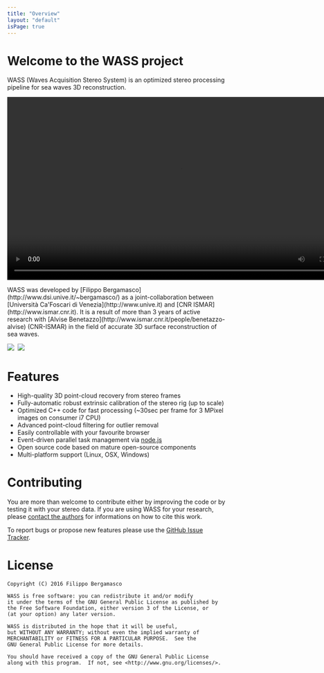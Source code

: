 ```yaml
---
title: "Overview"
layout: "default"
isPage: true
---
```


<div class="starter-template" >
<h1 class="maintitle">Welcome to the WASS project</h1>
<p class="subtitle" >WASS (Waves Acquisition Stereo System) is an optimized stereo processing pipeline for sea waves 3D reconstruction.</p>
<video width="800" height="422" autoplay loop >
  <source src="/wass/videos/3D_mesh_2.mp4" >
  Your browser does not support the video tag.
</video>

</div>

<p class="subtitle2">
WASS was developed by [Filippo Bergamasco](http://www.dsi.unive.it/~bergamasco/) as a joint-collaboration between [Università Ca'Foscari di Venezia](http://www.unive.it) and [CNR ISMAR](http://www.ismar.cnr.it). It is a result of more than 3 years of active research with [Alvise Benetazzo](http://www.ismar.cnr.it/people/benetazzo-alvise) (CNR-ISMAR) in the field of accurate 3D surface reconstruction of sea waves.
</p>

<div class="logodiv" >
<img src="/wass/img/unive-logo.jpg" class="logoimg" />&nbsp;
<img src="/wass/img/cnr-logo.jpg" class="logoimg" />
</div>

# Features

- High-quality 3D point-cloud recovery from stereo frames
- Fully-automatic robust extrinsic calibration of the stereo rig (up to scale)
- Optimized C++ code for fast processing (~30sec per frame for 3 MPixel images on consumer i7 CPU)
- Advanced point-cloud filtering for outlier removal
- Easily controllable with your favourite browser
- Event-driven parallel task management via [node.js](http://www.nodejs.org)
- Open source code based on mature open-source components
- Multi-platform support (Linux, OSX, Windows)


# Contributing

You are more than welcome to contribute either by improving the code or by testing it with your stereo data. If you are using WASS for your research, please [contact the authors](/about.html) for informations on how to cite this work.

To report bugs or propose new features please use the [GitHub Issue Tracker](#).
 

# License

```
Copyright (C) 2016 Filippo Bergamasco 

WASS is free software: you can redistribute it and/or modify
it under the terms of the GNU General Public License as published by
the Free Software Foundation, either version 3 of the License, or
(at your option) any later version.

WASS is distributed in the hope that it will be useful,
but WITHOUT ANY WARRANTY; without even the implied warranty of
MERCHANTABILITY or FITNESS FOR A PARTICULAR PURPOSE.  See the
GNU General Public License for more details.

You should have received a copy of the GNU General Public License
along with this program.  If not, see <http://www.gnu.org/licenses/>.
```

